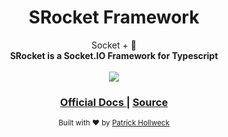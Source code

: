 
<h1 align="center">SRocket Framework</h1>

<div align="center">Socket + 🚀 </div>
<div align="center">
  <strong>SRocket is a Socket.IO Framework for Typescript</strong>
</div>

<br />

<div align="center">
	<a href="https://nodei.co/npm/srocket/"><img src="https://nodei.co/npm/srocket.png"></a>
</div>

<div align="center">
  <h3>
    <a href="https://fetzenrndy.github.io/SRocket/#/">
      Official Docs
    </a>
    <span> | </span>
    <a href="https://github.com/FetzenRndy/srocket">
      Source
    </a>
  </h3>
</div>

<div align="center">
  <sub>Built with ❤︎ by <a href="https://github.com/FetzenRndy">Patrick Hollweck</a>
</div>
